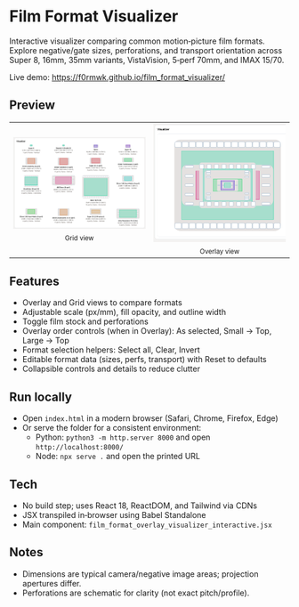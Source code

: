 # Film Format Visualizer

Interactive visualizer comparing common motion‑picture film formats. Explore negative/gate sizes, perforations, and transport orientation across Super 8, 16mm, 35mm variants, VistaVision, 5‑perf 70mm, and IMAX 15/70.

Live demo: https://f0rmwk.github.io/film_format_visualizer/

## Preview

<table>
  <tr>
    <td align="center" width="50%">
      <img src="assets/grid-view.png" alt="Grid view preview" style="max-width:100%;" />
      <br />
      <sub>Grid view</sub>
    </td>
    <td align="center" width="50%">
      <img src="assets/overlay-view.png" alt="Overlay view preview" style="max-width:100%;" />
      <br />
      <sub>Overlay view</sub>
    </td>
  </tr>
  </table>

## Features

- Overlay and Grid views to compare formats
- Adjustable scale (px/mm), fill opacity, and outline width
- Toggle film stock and perforations
- Overlay order controls (when in Overlay): As selected, Small → Top, Large → Top
- Format selection helpers: Select all, Clear, Invert
- Editable format data (sizes, perfs, transport) with Reset to defaults
- Collapsible controls and details to reduce clutter

## Run locally

- Open `index.html` in a modern browser (Safari, Chrome, Firefox, Edge)
- Or serve the folder for a consistent environment:
  - Python: `python3 -m http.server 8000` and open `http://localhost:8000/`
  - Node: `npx serve .` and open the printed URL

## Tech

- No build step; uses React 18, ReactDOM, and Tailwind via CDNs
- JSX transpiled in‑browser using Babel Standalone
- Main component: `film_format_overlay_visualizer_interactive.jsx`

## Notes

- Dimensions are typical camera/negative image areas; projection apertures differ.
- Perforations are schematic for clarity (not exact pitch/profile).
